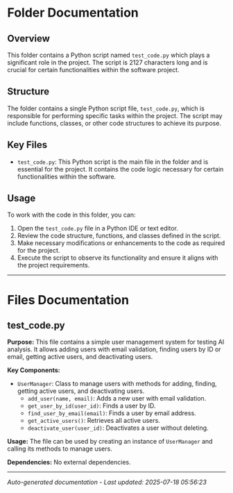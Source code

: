 # Folder Documentation

## Overview
This folder contains a Python script named `test_code.py` which plays a significant role in the project. The script is 2127 characters long and is crucial for certain functionalities within the software project.

## Structure
The folder contains a single Python script file, `test_code.py`, which is responsible for performing specific tasks within the project. The script may include functions, classes, or other code structures to achieve its purpose.

## Key Files
- `test_code.py`: This Python script is the main file in the folder and is essential for the project. It contains the code logic necessary for certain functionalities within the software.

## Usage
To work with the code in this folder, you can:
1. Open the `test_code.py` file in a Python IDE or text editor.
2. Review the code structure, functions, and classes defined in the script.
3. Make necessary modifications or enhancements to the code as required for the project.
4. Execute the script to observe its functionality and ensure it aligns with the project requirements.

---

# Files Documentation

## test_code.py

**Purpose:** This file contains a simple user management system for testing AI analysis. It allows adding users with email validation, finding users by ID or email, getting active users, and deactivating users.

**Key Components:**
- `UserManager`: Class to manage users with methods for adding, finding, getting active users, and deactivating users.
  - `add_user(name, email)`: Adds a new user with email validation.
  - `get_user_by_id(user_id)`: Finds a user by ID.
  - `find_user_by_email(email)`: Finds a user by email address.
  - `get_active_users()`: Retrieves all active users.
  - `deactivate_user(user_id)`: Deactivates a user without deleting.

**Usage:** The file can be used by creating an instance of `UserManager` and calling its methods to manage users.

**Dependencies:** No external dependencies.

---
*Auto-generated documentation - Last updated: 2025-07-18 05:56:23*
